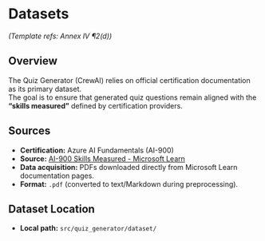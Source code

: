 # Datasets

*(Template refs: Annex IV ¶2(d))*  

## Overview

The Quiz Generator (CrewAI) relies on official certification documentation as its primary dataset.  
The goal is to ensure that generated quiz questions remain aligned with the **“skills measured”** defined by certification providers.

## Sources

- **Certification:** Azure AI Fundamentals (AI-900)  
- **Source:** [AI-900 Skills Measured - Microsoft Learn](https://learn.microsoft.com/en-us/credentials/certifications/exams/ai-900/)  
- **Data acquisition:** PDFs downloaded directly from Microsoft Learn documentation pages.  
- **Format:** `.pdf` (converted to text/Markdown during preprocessing).  

## Dataset Location

- **Local path:** `src/quiz_generator/dataset/`  
